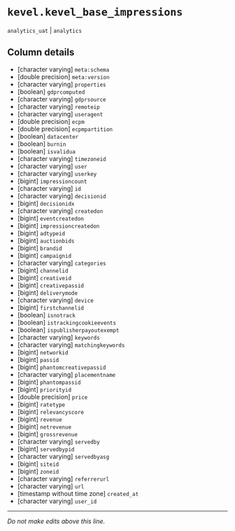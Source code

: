 # `kevel.kevel_base_impressions`
`analytics_uat` | `analytics`

## Column details
* [character varying] `meta:schema`
* [double precision] `meta:version`
* [character varying] `properties`
* [boolean]   `gdprcomputed`
* [character varying] `gdprsource`
* [character varying] `remoteip`
* [character varying] `useragent`
* [double precision] `ecpm`
* [double precision] `ecpmpartition`
* [boolean]   `datacenter`
* [boolean]   `burnin`
* [boolean]   `isvalidua`
* [character varying] `timezoneid`
* [character varying] `user`
* [character varying] `userkey`
* [bigint]    `impressioncount`
* [character varying] `id`
* [character varying] `decisionid`
* [bigint]    `decisionidx`
* [character varying] `createdon`
* [bigint]    `eventcreatedon`
* [bigint]    `impressioncreatedon`
* [bigint]    `adtypeid`
* [bigint]    `auctionbids`
* [bigint]    `brandid`
* [bigint]    `campaignid`
* [character varying] `categories`
* [bigint]    `channelid`
* [bigint]    `creativeid`
* [bigint]    `creativepassid`
* [bigint]    `deliverymode`
* [character varying] `device`
* [bigint]    `firstchannelid`
* [boolean]   `isnotrack`
* [boolean]   `istrackingcookieevents`
* [boolean]   `ispublisherpayoutexempt`
* [character varying] `keywords`
* [character varying] `matchingkeywords`
* [bigint]    `networkid`
* [bigint]    `passid`
* [bigint]    `phantomcreativepassid`
* [character varying] `placementname`
* [bigint]    `phantompassid`
* [bigint]    `priorityid`
* [double precision] `price`
* [bigint]    `ratetype`
* [bigint]    `relevancyscore`
* [bigint]    `revenue`
* [bigint]    `netrevenue`
* [bigint]    `grossrevenue`
* [character varying] `servedby`
* [bigint]    `servedbypid`
* [character varying] `servedbyasg`
* [bigint]    `siteid`
* [bigint]    `zoneid`
* [character varying] `referrerurl`
* [character varying] `url`
* [timestamp without time zone] `created_at`
* [character varying] `user_id`

-------------------------------------------------------------------------------
*Do not make edits above this line.*
